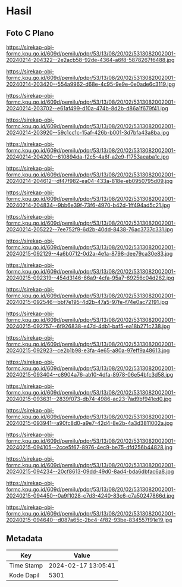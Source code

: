 # Hasil

## Foto C Plano

https://sirekap-obj-formc.kpu.go.id/609d/pemilu/pdpr/53/13/08/20/02/5313082002001-20240214-204322--2e2acb58-92de-4364-a6f8-5878267f6488.jpg

https://sirekap-obj-formc.kpu.go.id/609d/pemilu/pdpr/53/13/08/20/02/5313082002001-20240214-203420--554a9962-d68e-4c95-9e9e-0e0ade6c3119.jpg

https://sirekap-obj-formc.kpu.go.id/609d/pemilu/pdpr/53/13/08/20/02/5313082002001-20240214-203702--e61af499-d10a-474b-8d2b-d86a1f679f41.jpg

https://sirekap-obj-formc.kpu.go.id/609d/pemilu/pdpr/53/13/08/20/02/5313082002001-20240214-203920--59c1cc1c-15af-426b-b001-3d7bfa43a8ba.jpg

https://sirekap-obj-formc.kpu.go.id/609d/pemilu/pdpr/53/13/08/20/02/5313082002001-20240214-204200--610894da-f2c5-4a6f-a2e9-f1753aeaba1c.jpg

https://sirekap-obj-formc.kpu.go.id/609d/pemilu/pdpr/53/13/08/20/02/5313082002001-20240214-204612--df47f982-ea04-433a-818e-eb0950795d09.jpg

https://sirekap-obj-formc.kpu.go.id/609d/pemilu/pdpr/53/13/08/20/02/5313082002001-20240214-204834--9bb6e39f-73f6-4970-b42d-1ff494ad5c21.jpg

https://sirekap-obj-formc.kpu.go.id/609d/pemilu/pdpr/53/13/08/20/02/5313082002001-20240214-205222--7ee752f9-6d2b-40dd-8438-76ac3737c331.jpg

https://sirekap-obj-formc.kpu.go.id/609d/pemilu/pdpr/53/13/08/20/02/5313082002001-20240215-092129--4a6b0712-0d2a-4e1a-8798-dee79ca30e83.jpg

https://sirekap-obj-formc.kpu.go.id/609d/pemilu/pdpr/53/13/08/20/02/5313082002001-20240215-092319--454d3146-66a9-4cfa-95a7-69256c04d262.jpg

https://sirekap-obj-formc.kpu.go.id/609d/pemilu/pdpr/53/13/08/20/02/5313082002001-20240215-092546--bbf7e195-4d2b-47a5-97fe-f74e0ac72191.jpg

https://sirekap-obj-formc.kpu.go.id/609d/pemilu/pdpr/53/13/08/20/02/5313082002001-20240215-092757--6f926838-e47d-4db1-baf5-ea18b271c238.jpg

https://sirekap-obj-formc.kpu.go.id/609d/pemilu/pdpr/53/13/08/20/02/5313082002001-20240215-092923--ce2b1b98-e3fa-4e65-a80a-97eff9a48613.jpg

https://sirekap-obj-formc.kpu.go.id/609d/pemilu/pdpr/53/13/08/20/02/5313082002001-20240215-093404--c8904a76-ab10-4dfa-8978-06e54bfc3d58.jpg

https://sirekap-obj-formc.kpu.go.id/609d/pemilu/pdpr/53/13/08/20/02/5313082002001-20240215-093631--2839f073-db74-4986-ac23-7ad9bf941ed0.jpg

https://sirekap-obj-formc.kpu.go.id/609d/pemilu/pdpr/53/13/08/20/02/5313082002001-20240215-093941--a90fc8d0-a9e7-42d4-8e2b-4a3d3811002a.jpg

https://sirekap-obj-formc.kpu.go.id/609d/pemilu/pdpr/53/13/08/20/02/5313082002001-20240215-094105--2cce5f67-8976-4ec9-be75-dfd256b44828.jpg

https://sirekap-obj-formc.kpu.go.id/609d/pemilu/pdpr/53/13/08/20/02/5313082002001-20240215-094234--20cf8613-09dd-49d0-8ad4-bda6dbfac6a8.jpg

https://sirekap-obj-formc.kpu.go.id/609d/pemilu/pdpr/53/13/08/20/02/5313082002001-20240215-094450--0a9f1028-c7d3-4240-83c6-c7a50247866d.jpg

https://sirekap-obj-formc.kpu.go.id/609d/pemilu/pdpr/53/13/08/20/02/5313082002001-20240215-094640--d087a65c-2bc4-4f82-93be-834557f91e19.jpg


## Metadata

| Key        | Value               |
| ---------- | ------------------- |
| Time Stamp | 2024-02-17 13:05:41 |
| Kode Dapil | 5301                |



